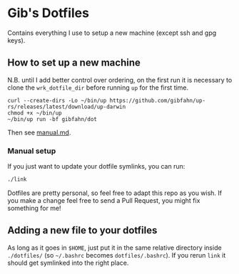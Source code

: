 # Gib's Dotfiles

Contains everything I use to setup a new machine (except ssh and gpg keys).

## How to set up a new machine

N.B. until I add better control over ordering, on the first run it is
necessary to clone the `wrk_dotfile_dir` before running `up` for the first time.

```shell
curl --create-dirs -Lo ~/bin/up https://github.com/gibfahn/up-rs/releases/latest/download/up-darwin
chmod +x ~/bin/up
~/bin/up run -bf gibfahn/dot
```

Then see [manual.md][].

### Manual setup

If you just want to update your dotfile symlinks, you can run:

```sh
./link
```

Dotfiles are pretty personal, so feel free to adapt this repo as you wish. If you make a change
feel free to send a Pull Request, you might fix something for me!

## Adding a new file to your dotfiles

As long as it goes in `$HOME`, just put it in the same relative directory inside `./dotfiles/`
(so `~/.bashrc` becomes `dotfiles/.bashrc`). If you rerun `link` it should get symlinked into the
right place.

[manual.md]: /up/manual.md
